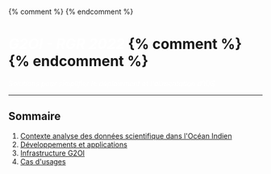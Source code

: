 {% comment %}  <!-- .slide: data-background="#E6F7FF" --> {% endcomment %} 

# <span style='color:white'>*G2OI - RGR 2022*</span> {% comment %} <!-- .element: class="r-fit-text" -->{% endcomment %} 

<span style='color:white'>*Solutions pour simplifier le déploiement et l'alimentation d'IDS*</span> <!-- .element: class="r-fit-text" -->

<!-- .slide: data-background="http://141.95.158.113/static/img/footer.png" -->

---

## Sommaire

1. [Contexte analyse des données scientifique dans l'Océan Indien](#/01_contexte)
2. [Développements et applications](#/02_app)
3. [Infrastructure G2OI](#/03_infra)
4. [Cas d'usages](#/04_usage)

